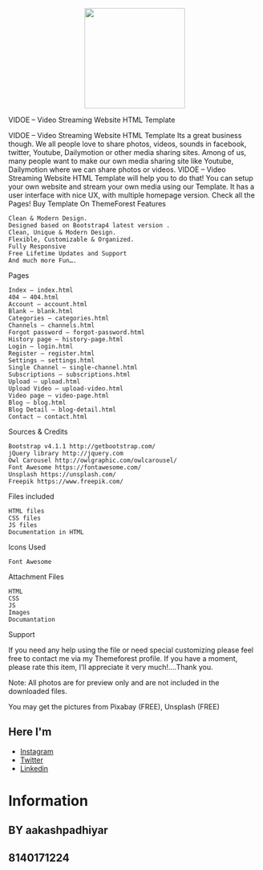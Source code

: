 <p align="center">
  <a href="https://heroku.com/deploy?template=https://github.com/FlameInDark-Team/VIDOE">
    <img src="https://img.shields.io/badge/Deploy%20To%20Heroku-blueviolet?style=for-the-badge&logo=heroku" width="200" />
  </a>

VIDOE – Video Streaming Website HTML Template

VIDOE – Video Streaming Website HTML Template Its a great business though. We all people love to share photos, videos, sounds in facebook, twitter, Youtube, Dailymotion or other media sharing sites. Among of us, many people want to make our own media sharing site like Youtube, Dailymotion where we can share photos or videos. VIDOE – Video Streaming Website HTML Template will help you to do that! You can setup your own website and stream your own media using our Template. It has a user interface with nice UX, with multiple homepage version. Check all the Pages! Buy Template On ThemeForest
Features

    Clean & Modern Design.
    Designed based on Bootstrap4 latest version .
    Clean, Unique & Modern Design.
    Flexible, Customizable & Organized.
    Fully Responsive
    Free Lifetime Updates and Support
    And much more Fun….

Pages

    Index – index.html
    404 – 404.html
    Account – account.html
    Blank – blank.html
    Categories – categories.html
    Channels – channels.html
    Forgot password – forgot-password.html
    History page – history-page.html
    Login – login.html
    Register – register.html
    Settings – settings.html
    Single Channel – single-channel.html
    Subscriptions – subscriptions.html
    Upload – upload.html
    Upload Video – upload-video.html
    Video page – video-page.html
    Blog – blog.html
    Blog Detail – blog-detail.html
    Contact – contact.html

Sources & Credits

    Bootstrap v4.1.1 http://getbootstrap.com/
    jQuery library http://jquery.com
    Owl Carousel http://owlgraphic.com/owlcarousel/
    Font Awesome https://fontawesome.com/
    Unsplash https://unsplash.com/
    Freepik https://www.freepik.com/

Files included

    HTML files
    CSS files
    JS files
    Documentation in HTML

Icons Used

    Font Awesome

Attachment Files

    HTML
    CSS
    JS
    Images
    Documantation

Support

If you need any help using the file or need special customizing please feel free to contact me via my Themeforest profile. If you have a moment, please rate this item, I’ll appreciate it very much!....Thank you.

Note: All photos are for preview only and are not included in the downloaded files.

You may get the pictures from Pixabay (FREE), Unsplash (FREE)

## Here I'm

* [Instagram](https://www.instagram.com/pythonistas/) 
* [Twitter](https://twitter.com/AakashPadhiyar9) 
* [Linkedin](https://www.linkedin.com/in/aakash-padhiyar-8711aa182/) 

# Information

## BY aakashpadhiyar
## 8140171224


